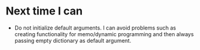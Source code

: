 # Next time I can

- Do not initialize default arguments. I can avoid problems such as creating functionality for memo/dynamic programming and then always passing empty dictionary as default argument.
